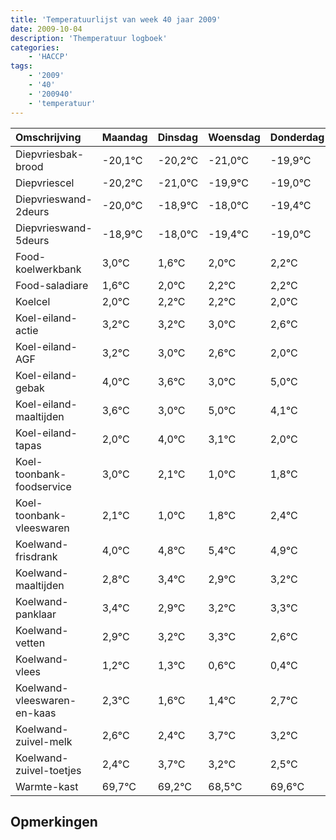 ```yaml
---
title: 'Temperatuurlijst van week 40 jaar 2009'
date: 2009-10-04
description: 'Themperatuur logboek'
categories:
    - 'HACCP'
tags:
    - '2009'
    - '40'
    - '200940'
    - 'temperatuur'
---
```

|Omschrijving|Maandag|Dinsdag|Woensdag|Donderdag|Vrijdag|Zaterdag|Zondag|
|:---|:---|:---|:---|:---|:---|:---|:---|
|Diepvriesbak-brood|-20,1°C|-20,2°C|-21,0°C|-19,9°C|-19,0°C|-20,4°C|-20,0°C|
|Diepvriescel|-20,2°C|-21,0°C|-19,9°C|-19,0°C|-20,4°C|-20,0°C|-19,8°C|
|Diepvrieswand-2deurs|-20,0°C|-18,9°C|-18,0°C|-19,4°C|-19,0°C|-18,8°C|-18,8°C|
|Diepvrieswand-5deurs|-18,9°C|-18,0°C|-19,4°C|-19,0°C|-18,8°C|-18,8°C|-19,0°C|
|Food-koelwerkbank|3,0°C|1,6°C|2,0°C|2,2°C|2,2°C|2,0°C|1,6°C|
|Food-saladiare|1,6°C|2,0°C|2,2°C|2,2°C|2,0°C|1,6°C|1,0°C|
|Koelcel|2,0°C|2,2°C|2,2°C|2,0°C|1,6°C|1,0°C|3,0°C|
|Koel-eiland-actie|3,2°C|3,2°C|3,0°C|2,6°C|2,0°C|4,0°C|3,1°C|
|Koel-eiland-AGF|3,2°C|3,0°C|2,6°C|2,0°C|4,0°C|3,1°C|2,0°C|
|Koel-eiland-gebak|4,0°C|3,6°C|3,0°C|5,0°C|4,1°C|3,0°C|3,8°C|
|Koel-eiland-maaltijden|3,6°C|3,0°C|5,0°C|4,1°C|3,0°C|3,8°C|4,4°C|
|Koel-eiland-tapas|2,0°C|4,0°C|3,1°C|2,0°C|2,8°C|3,4°C|2,9°C|
|Koel-toonbank-foodservice|3,0°C|2,1°C|1,0°C|1,8°C|2,4°C|1,9°C|2,2°C|
|Koel-toonbank-vleeswaren|2,1°C|1,0°C|1,8°C|2,4°C|1,9°C|2,2°C|2,3°C|
|Koelwand-frisdrank|4,0°C|4,8°C|5,4°C|4,9°C|5,2°C|5,3°C|4,6°C|
|Koelwand-maaltijden|2,8°C|3,4°C|2,9°C|3,2°C|3,3°C|2,6°C|2,4°C|
|Koelwand-panklaar|3,4°C|2,9°C|3,2°C|3,3°C|2,6°C|2,4°C|3,7°C|
|Koelwand-vetten|2,9°C|3,2°C|3,3°C|2,6°C|2,4°C|3,7°C|3,2°C|
|Koelwand-vlees|1,2°C|1,3°C|0,6°C|0,4°C|1,7°C|1,2°C|0,5°C|
|Koelwand-vleeswaren-en-kaas|2,3°C|1,6°C|1,4°C|2,7°C|2,2°C|1,5°C|2,6°C|
|Koelwand-zuivel-melk|2,6°C|2,4°C|3,7°C|3,2°C|2,5°C|3,6°C|2,6°C|
|Koelwand-zuivel-toetjes|2,4°C|3,7°C|3,2°C|2,5°C|3,6°C|2,6°C|3,6°C|
|Warmte-kast|69,7°C|69,2°C|68,5°C|69,6°C|68,6°C|69,6°C|68,3°C|

## Opmerkingen


